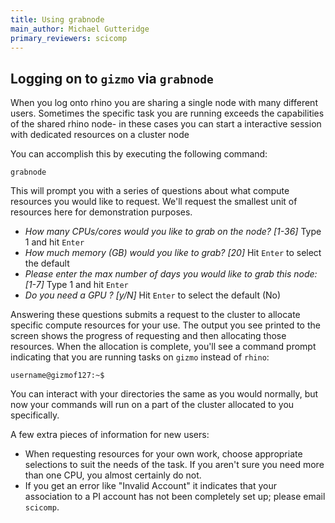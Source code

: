 ```yaml
---
title: Using grabnode
main_author: Michael Gutteridge
primary_reviewers: scicomp
---
```

## Logging on to `gizmo` via `grabnode`

When you log onto rhino you are sharing a single node with many different users.  Sometimes the specific task you are running exceeds the capabilities of the shared rhino node- in these cases you can start a interactive session with dedicated resources on a cluster node

You can accomplish this by executing the following command:

```
grabnode
```

This will prompt you with a series of questions about what compute resources you would like to request.  We'll request the smallest unit of resources here for demonstration purposes.

- *How many CPUs/cores would you like to grab on the node? [1-36]* Type 1 and hit `Enter`
- *How much memory (GB) would you like to grab? [20]* Hit `Enter` to select the default
- *Please enter the max number of days you would like to grab this node: [1-7]* Type 1 and hit `Enter`
- *Do you need a GPU ? [y/N]* Hit `Enter` to select the default (No)

Answering these questions submits a request to the cluster to allocate specific compute resources for your use.  The output you see printed to the screen shows the progress of requesting and then allocating those resources.  When the allocation is complete, you'll see a command prompt indicating that you are running tasks on `gizmo` instead of `rhino`:

```
username@gizmof127:~$
```

You can interact with your directories the same as you would normally,
but now your commands will run on a part of the cluster allocated to you specifically.

A few extra pieces of information for new users:

 - When requesting resources for your own work, choose appropriate selections to suit the needs of the task.  If you aren't sure you need more than one CPU, you almost certainly do not.
 - If you get an error like "Invalid Account" it indicates that your association to a PI account has not been completely set up; please email `scicomp`.
